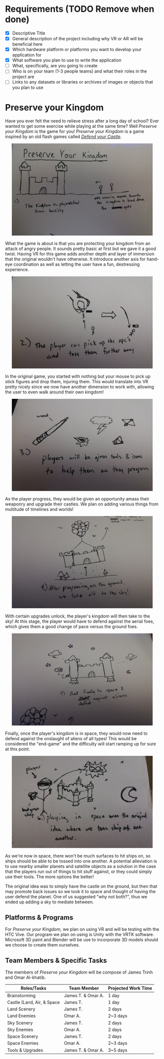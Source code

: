 # Requirements (**TODO Remove when done**)
- [x] Descriptive Title
- [x] General description of the project including why VR or AR will be beneficial here
- [x] Which hardware platform or platforms you want to develop your application for
- [x] What software you plan to use to write the application
- [ ] What, specifically, are you going to create
- [ ] Who is on your team (1-3 people teams) and what their roles in the project are
- [ ] Links to any datasets or libraries or archives of images or objects that you plan to use

# Preserve your Kingdom
Have you ever felt the need to relieve stress after a long day of school? Ever wanted to get some exercise while playing at the same time? Well *Preserve your Kingdom* is the game for you! *Preserve your Kingdom* is a game inspired by an old flash games called [*Defend your Castle*](http://www.xgenstudios.com/play/castle).

<p align="center">
  <img width="460" height="300" src="https://raw.githubusercontent.com/Jtrinh3/CS-428---Project-3---Preserve-Your-Kingdom/master/docs/Proposal/Proposal%201.jpg?token=AHXLFLOFD7V26TV3F2TMNMS5YZJ7A">
</p>

What the game is about is that you are protecting your kingdom from an attack of angry people. It sounds pretty basic at first but we gave it a good twist. Having VR for this game adds another depth and layer of immersion that the original wouldn't have otherwise. It introduce another axis for hand-eye coordination as well as letting the user have a fun, destressing experience.

<p align="center">
  <img width="460" height="300" src="https://raw.githubusercontent.com/Jtrinh3/CS-428---Project-3---Preserve-Your-Kingdom/master/docs/Proposal/Proposal%202.jpg?token=AHXLFLIU3YBAZHQD2CYLBKS5YZKBE">
</p>

In the original game, you started with nothing but your mouse to pick up stick figures and drop them, injuring them. This would translate into VR pretty nicely since we now have another dimension to work with, allowing the user to even walk around their own kingdom!

<p align="center">
  <img width="460" height="300" src="https://raw.githubusercontent.com/Jtrinh3/CS-428---Project-3---Preserve-Your-Kingdom/master/docs/Proposal/Proposal%203.jpg?token=AHXLFLJJOLNJXFFOA4DXWOC5YZKDE">
</p>

As the player progress, they would be given an opportunity amass their weaponry and upgrade their castles. We plan on adding various things from multitude of timelines and worlds!

<p align="center">
  <img width="460" height="300" src="https://raw.githubusercontent.com/Jtrinh3/CS-428---Project-3---Preserve-Your-Kingdom/master/docs/Proposal/Proposal%204.jpg?token=AHXLFLM3QJ7FFPDAZ763FSS5YZKD2">
</p>

With certain upgrades unlock, the player's kingdom will then take to the sky! At this stage, the player would have to defend against the aerial foes, which gives them a good change of pace versus the ground foes.

<p align="center">
  <img width="460" height="300" src="https://raw.githubusercontent.com/Jtrinh3/CS-428---Project-3---Preserve-Your-Kingdom/master/docs/Proposal/Proposal%205.jpg?token=AHXLFLOM5RCP36MUUOPVK2C5YZKEQ">
</p>

Finally, once the player's kingdom is in space, they would now need to defend against the onslaught of aliens of all types! This would be considered the "end-game" and the difficulty will start ramping up for sure at this point.

<p align="center">
  <img width="460" height="300" src="https://raw.githubusercontent.com/Jtrinh3/CS-428---Project-3---Preserve-Your-Kingdom/master/docs/Proposal/Proposal%206.jpg?token=AHXLFLIZNH7CDHPOXCHSWW25YZKFC">
</p>

As we're now in space, there won't be much surfaces to hit ships on, so ships should be able to be tossed into one another. A potential alleviation is to use nearby smaller planets and satellite objects as a solution in the case that the players run out of things to hit stuff against, or they could simply use their tools. The more options the better!

The original idea was to simply have the castle on the ground, but then that may promote back issues so we took it to space and thought of having the user defend the planet. One of us suggested "why not both?", thus we ended up adding a sky to mediate between.

## Platforms & Programs
For *Preserve your Kingdom*, we plan on using VR and will be testing with the HTC Vive. Our program we plan on using is Unity with the VRTK software. Microsoft 3D paint and Blender will be use to incorporate 3D models should we choose to create them ourselves.

## Team Members & Specific Tasks
The members of *Preserve your Kingdom* will be compose of James Trinh and Omar Al-khatib.

| Roles/Tasks | Team Member | Projected Work Time |
| ---------------------------------- | --------------------- | - |
| Brainstorming | James T. & Omar A. | 1 day |
| Castle (Land, Air, & Space | James T. | 1 day |
| Land Scenery | James T. | 2 days |
| Land Enemies | Omar A. | 2~3 days |
| Sky Scenery | James T. | 2 days |
| Sky Enemies | Omar A. | 2 days |
| Space Scenery | James T. | 2 days |
| Space Enemies | Omar A. | 2~3 days |
| Tools & Upgrades | James T. & Omar A. | 3~5 days |

